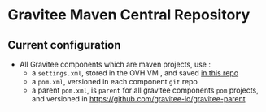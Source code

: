 # Gravitee Maven Central Repository


## Current configuration

* All Gravitee components which are maven projects, use :
  * a `settings.xml`, stored in the OVH VM , and saved [in this repo](./current-config/settings.xml)
  * a `pom.xml`, versioned in each component `git` repo
  * a parent `pom.xml`, is `parent` for all gravitee components `pom` projects, and versioned in https://github.com/gravitee-io/gravitee-parent
